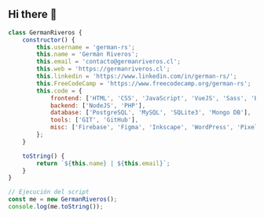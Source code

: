 ## Hi there 👋

```javascript
class GermanRiveros {
    constructor() {
        this.username = 'german-rs';
        this.name = 'Germán Riveros';
        this.email = 'contacto@germanriveros.cl';
        this.web = 'https://germanriveros.cl';
        this.linkedin = 'https://www.linkedin.com/in/german-rs/';
        this.FreeCodeCamp = 'https://www.freecodecamp.org/german-rs';
        this.code = {
            frontend: ['HTML', 'CSS', 'JavaScript', 'VueJS', 'Sass', 'Bootstrap'],
            backend: ['NodeJS', 'PHP'],
            database: ['PostgreSQL', 'MySQL', 'SQLite3', 'Mongo DB'],
            tools: ['GIT', 'GitHub'],
            misc: ['Firebase', 'Figma', 'Inkscape', 'WordPress', 'Pixel Perfect', 'Accesibilidad']
        };
    }

    toString() {
        return `${this.name} | ${this.email}`;
    }
}

// Ejecución del script
const me = new GermanRiveros();
console.log(me.toString());
```

<!--
**german-rs/german-rs** is a ✨ _special_ ✨ repository because its `README.md` (this file) appears on your GitHub profile.

Here are some ideas to get you started:

- 🔭 I’m currently working on ...
- 🌱 I’m currently learning ...
- 👯 I’m looking to collaborate on ...
- 🤔 I’m looking for help with ...
- 💬 Ask me about ...
- 📫 How to reach me: ...
- 😄 Pronouns: ...
- ⚡ Fun fact: ...
-->

